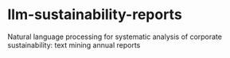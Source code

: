# llm-sustainability-reports
Natural language processing for systematic analysis of corporate sustainability: text mining annual reports
